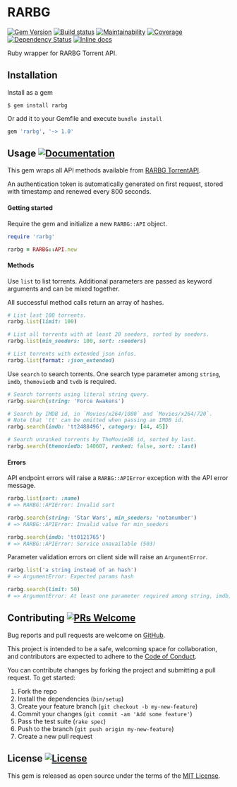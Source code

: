 # RARBG
[![Gem Version](https://img.shields.io/gem/v/rarbg.svg?colorB=brightgreen&style=flat-square)](https://rubygems.org/gems/rarbg)
[![Build status](https://img.shields.io/travis/epistrephein/rarbg/master.svg?style=flat-square)](https://travis-ci.org/epistrephein/rarbg)
[![Maintainability](https://img.shields.io/codeclimate/maintainability/epistrephein/rarbg.svg?style=flat-square)](https://codeclimate.com/github/epistrephein/rarbg)
[![Coverage](https://img.shields.io/codeclimate/c/epistrephein/rarbg.svg?style=flat-square)](https://codeclimate.com/github/epistrephein/rarbg)
[![Dependency Status](https://img.shields.io/gemnasium/epistrephein/rarbg.svg?style=flat-square)](https://gemnasium.com/epistrephein/rarbg)
[![Inline docs](http://inch-ci.org/github/epistrephein/rarbg.svg?branch=master&style=flat-square)](http://inch-ci.org/github/epistrephein/rarbg)

Ruby wrapper for RARBG Torrent API.

## Installation

Install as a gem

```shell
$ gem install rarbg
```

Or add it to your Gemfile and execute `bundle install`

```ruby
gem 'rarbg', '~> 1.0'
```

## Usage [![Documentation](https://img.shields.io/badge/docs-yard-blue.svg?style=flat-square)](http://www.rubydoc.info/gems/rarbg)

This gem wraps all API methods available from [RARBG TorrentAPI](https://torrentapi.org/apidocs_v2.txt).

An authentication token is automatically generated on first request, stored with timestamp and renewed every 800 seconds.

#### Getting started

Require the gem and initialize a new `RARBG::API` object.

```ruby
require 'rarbg'

rarbg = RARBG::API.new
```

#### Methods

Use `list` to list torrents.
Additional parameters are passed as keyword arguments and can be mixed together.

All successful method calls return an array of hashes.

```ruby
# List last 100 torrents.
rarbg.list(limit: 100)

# List all torrents with at least 20 seeders, sorted by seeders.
rarbg.list(min_seeders: 100, sort: :seeders)

# List torrents with extended json infos.
rarbg.list(format: :json_extended)
```

Use `search` to search torrents.
One search type parameter among `string`, `imdb`, `themoviedb` and `tvdb` is required.

```ruby
# Search torrents using literal string query.
rarbg.search(string: 'Force Awakens')

# Search by IMDB id, in `Movies/x264/1080` and `Movies/x264/720`.
# Note that 'tt' can be omitted when passing an IMDB id.
rarbg.search(imdb: 'tt2488496', category: [44, 45])

# Search unranked torrents by TheMovieDB id, sorted by last.
rarbg.search(themoviedb: 140607, ranked: false, sort: :last)
```

#### Errors

API endpoint errors will raise a `RARBG::APIError` exception with the API error message.

```ruby
rarbg.list(sort: :name)
# => RARBG::APIError: Invalid sort

rarbg.search(string: 'Star Wars', min_seeders: 'notanumber')
# => RARBG::APIError: Invalid value for min_seeders

rarbg.search(imdb: 'tt0121765')
# => RARBG::APIError: Service unavailable (503)
```

Parameter validation errors on client side will raise an `ArgumentError`.

```ruby
rarbg.list('a string instead of an hash')
# => ArgumentError: Expected params hash

rarbg.search(limit: 50)
# => ArgumentError: At least one parameter required among string, imdb, tvdb, themoviedb for search mode.
```

## Contributing [![PRs Welcome](https://img.shields.io/badge/PRs-welcome-blue.svg?style=flat-square)](http://makeapullrequest.com)

Bug reports and pull requests are welcome on [GitHub](https://github.com/epistrephein/rarbg).

This project is intended to be a safe, welcoming space for collaboration, and contributors are expected to adhere to the [Code of Conduct](CODE_OF_CONDUCT.md).

You can contribute changes by forking the project and submitting a pull request. To get started:

1. Fork the repo
2. Install the dependencies (`bin/setup`)
3. Create your feature branch (`git checkout -b my-new-feature`)
4. Commit your changes (`git commit -am 'Add some feature'`)
5. Pass the test suite (`rake spec`)
6. Push to the branch (`git push origin my-new-feature`)
7. Create a new pull request

## License [![License](https://img.shields.io/badge/license-MIT-blue.svg?style=flat-square)](LICENSE)
This gem is released as open source under the terms of the [MIT License](LICENSE).
